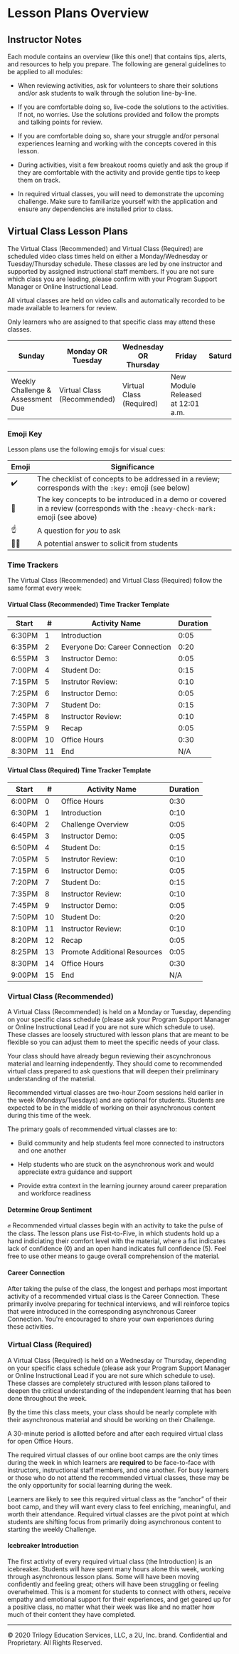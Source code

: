 # Lesson Plans Overview

## Instructor Notes

Each module contains an overview (like this one!) that contains tips, alerts, and resources to help you prepare. The following are general guidelines to be applied to all modules:

- When reviewing activities, ask for volunteers to share their solutions and/or ask students to walk through the solution line-by-line.

- If you are comfortable doing so, live-code the solutions to the activities. If not, no worries. Use the solutions provided and follow the prompts and talking points for review.

- If you are comfortable doing so, share your struggle and/or personal experiences learning and working with the concepts covered in this lesson.

- During activities, visit a few breakout rooms quietly and ask the group if they are comfortable with the activity and provide gentle tips to keep them on track.

- In required virtual classes, you will need to demonstrate the upcoming challenge. Make sure to familiarize yourself with the application and ensure any dependencies are installed prior to class.

## Virtual Class Lesson Plans

The Virtual Class (Recommended) and Virtual Class (Required) are scheduled video class times held on either a Monday/Wednesday or Tuesday/Thursday schedule. These classes are led by one instructor and supported by assigned instructional staff members. If you are not sure which class you are leading, please confirm with your Program Support Manager or Online Instructional Lead.

All virtual classes are held on video calls and automatically recorded to be made available to learners for review.

Only learners who are assigned to that specific class may attend these classes.

| Sunday        | Monday OR Tuesday             | Wednesday OR Thursday    | Friday                         |  Saturday|
|---            |---                            |---                       |---                             |---       |
| Weekly Challenge & Assessment Due | Virtual Class (Recommended)   | Virtual Class (Required) | New Module Released at 12:01 a.m. |          |

### Emoji Key

Lesson plans use the following emojis for visual cues: 

| Emoji     | Significance          |
| ---       | ---                   |
| ✔️         | The checklist of concepts to be addressed in a review; corresponds with the `:key:` emoji (see below) |
| 🔑         | The key concepts to be introduced in a demo or covered in a review (corresponds with the `:heavy-check-mark:` emoji (see above)|
| ☝️         | A question for _you_ to ask             |
| 🙋‍♀️        | A potential answer to solicit from students |


### Time Trackers

The Virtual Class (Recommended) and Virtual Class (Required) follow the same format every week:

#### Virtual Class (Recommended) Time Tracker Template

| Start  | #   | Activity Name                  | Duration |
| ------ | --- | ------------------------------ | -------- |
| 6:30PM | 1   | Introduction                   | 0:05     |
| 6:35PM | 2   | Everyone Do: Career Connection | 0:20     |
| 6:55PM | 3   | Instructor Demo:               | 0:05     |
| 7:00PM | 4   | Student Do:                    | 0:15     |
| 7:15PM | 5   | Instrutor Review:              | 0:10     |
| 7:25PM | 6   | Instructor Demo:               | 0:05     |
| 7:30PM | 7   | Student Do:                    | 0:15     |
| 7:45PM | 8   | Instructor Review:             | 0:10     |
| 7:55PM | 9   | Recap                          | 0:05     |
| 8:00PM | 10  | Office Hours                   | 0:30     |
| 8:30PM | 11  | End                            | N/A      |

#### Virtual Class (Required) Time Tracker Template

| Start  | #   | Activity Name                | Duration |
| ------ | --- | ---------------------------- | -------- |
| 6:00PM | 0   | Office Hours                 | 0:30     |
| 6:30PM | 1   | Introduction                 | 0:10     |
| 6:40PM | 2   | Challenge Overview           | 0:05     |
| 6:45PM | 3   | Instructor Demo:             | 0:05     |
| 6:50PM | 4   | Student Do:                  | 0:15     |
| 7:05PM | 5   | Instrutor Review:            | 0:10     |
| 7:15PM | 6   | Instructor Demo:             | 0:05     |
| 7:20PM | 7   | Student Do:                  | 0:15     |
| 7:35PM | 8   | Instructor Review:           | 0:10     |
| 7:45PM | 9   | Instructor Demo:             | 0:05     |
| 7:50PM | 10  | Student Do:                  | 0:20     |
| 8:10PM | 11  | Instructor Review:           | 0:10     |
| 8:20PM | 12  | Recap                        | 0:05     |
| 8:25PM | 13  | Promote Additional Resources | 0:05     |
| 8:30PM | 14  | Office Hours                 | 0:30     |
| 9:00PM | 15  | End                          | N/A      |


### Virtual Class (Recommended)

A Virtual Class (Recommended) is held on a Monday or Tuesday, depending on your specific class schedule (please ask your Program Support Manager or Online Instructional Lead if you are not sure which schedule to use). These classes are loosely structured with lesson plans that are meant to be flexible so you can adjust them to meet the specific needs of your class.

Your class should have already begun reviewing their ascynchronous material and learning independently. They should come to recommended virtual class prepared to ask questions that will deepen their preliminary understanding of the material.

Recommended virtual classes are two-hour Zoom sessions held earlier in the week (Mondays/Tuesdays) and are optional for students. Students are expected to be in the middle of working on their asynchronous content during this time of the week.

The primary goals of recommended virtual classes are to:

- Build community and help students feel more connected to instructors and one another

- Help students who are stuck on the asynchronous work and would appreciate extra guidance and support

- Provide extra context in the learning journey around career preparation and workforce readiness

#### Determine Group Sentiment

✊ Recommended virtual classes begin with an activity to take the pulse of the class. The lesson plans use Fist-to-Five, in which students hold up a hand indiciating their comfort level with the material, where a fist indicates lack of confidence (0) and an open hand indicates full confidence (5). Feel free to use other means to gauge overall comprehension of the material.

#### Career Connection

After taking the pulse of the class, the longest and perhaps most important activity of a recommended virtual class is the Career Connection. These primarily involve preparing for technical interviews, and will reinforce topics that were introduced in the corresponding asynchronous Career Connection. You're encouraged to share your own experiences during these activities.

### Virtual Class (Required)

A Virtual Class (Required) is held on a Wednesday or Thursday, depending on your specific class schedule (please ask your Program Support Manager or Online Instructional Lead if you are not sure which schedule to use). These classes are completely structured with lesson plans tailored to deepen the critical understanding of the independent learning that has been done throughout the week.

By the time this class meets, your class should be nearly complete with their asynchronous material and should be working on their Challenge.

A 30-minute period is allotted before and after each required virtual class for open Office Hours.

The required virtual classes of our online boot camps are the only times during the week in which learners are **required** to be face-to-face with instructors, instructional staff members, and one another. For busy learners or those who do not attend the recommended virtual classes, these may be the only opportunity for social learning during the week. 

Learners are likely to see this required virtual class as the “anchor” of their boot camp, and they will want every class to feel enriching, meaningful, and worth their attendance. Required virtual classes are the pivot point at which students are shifting focus from primarily doing asynchronous content to starting the weekly Challenge. 

#### Icebreaker Introduction

The first activity of every required virtual class (the Introduction) is an icebreaker. Students will have spent many hours alone this week, working through asynchronous lesson plans. Some will have been moving confidently and feeling great; others will have been struggling or feeling overwhelmed. This is a moment for students to connect with others, receive empathy and emotional support for their experiences, and get geared up for a positive class, no matter what their week was like and no matter how much of their content they have completed.

---
© 2020 Trilogy Education Services, LLC, a 2U, Inc. brand. Confidential and Proprietary. All Rights Reserved.
